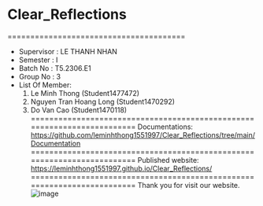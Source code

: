 # Clear_Reflections
=======================================
+ Supervisor		: LE THANH NHAN
+ Semester		: I	
+ Batch No		: T5.2306.E1
+ Group No		: 3
+ List Of Member:
	1. Le Minh Thong  	(Student1477472)
	2. Nguyen Tran Hoang Long	(Student1470292)
	3. Do Van Cao 	(Student1470118)	
========================================================================
Documentations: https://github.com/leminhthong1551997/Clear_Reflections/tree/main/Documentation
========================================================================
Published website: https://leminhthong1551997.github.io/Clear_Reflections/
========================================================================
Thank you for visit our website.
![image](https://github.com/leminhthong1551997/Clear_Reflections/assets/116416757/046e82ae-f55d-4815-9004-4cf0d06378bf)
